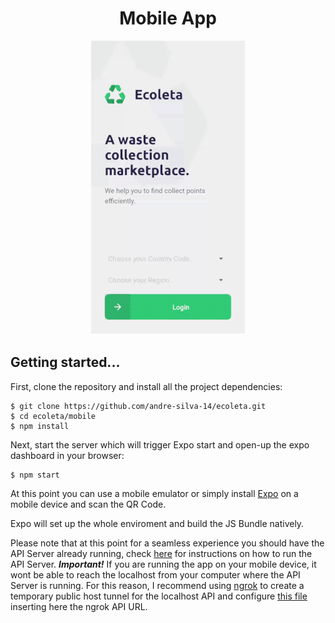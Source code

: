 <h1 align="center">Mobile App</h1>

<p align="center">
  <img alt="Ecoleta - Your Waste Collection Marketplace" title="Ecoleta - Your Waste Collection Marketplace" src="../.github/mobile.gif" />
</p>


## Getting started...

First, clone the repository and install all the project dependencies:

    $ git clone https://github.com/andre-silva-14/ecoleta.git
    $ cd ecoleta/mobile
    $ npm install

Next, start the server which will trigger Expo start and open-up the expo dashboard in your browser:

    $ npm start

At this point you can use a mobile emulator or simply install [Expo](https://play.google.com/store/apps/details?id=host.exp.exponent&hl=en) on a mobile device and scan the QR Code.

Expo will set up the whole enviroment and build the JS Bundle natively.

Please note that at this point for a seamless experience you should have the API Server already running, check [here](https://github.com/andre-silva-14/ecoleta/tree/master/server) for instructions on how to run the API Server. ***Important!*** If you are running the app on your mobile device, it wont be able to reach the localhost from your computer 
where the API Server is running. For this reason, I recommend using [ngrok](https://ngrok.com/) to create a temporary public host tunnel for the localhost API and configure 
[this file](https://github.com/andre-silva-14/ecoleta/blob/master/mobile/src/services/api.ts) inserting here the ngrok API URL.